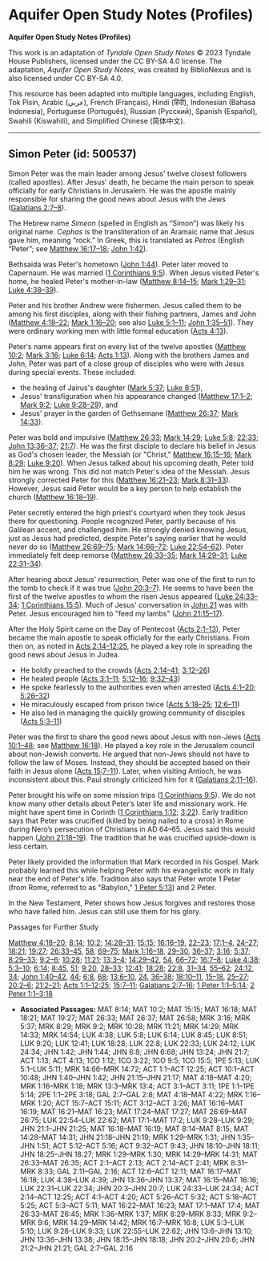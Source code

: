 # Aquifer Open Study Notes (Profiles)

**Aquifer Open Study Notes (Profiles)**

This work is an adaptation of *Tyndale Open Study Notes* © 2023 Tyndale House Publishers, licensed under the CC BY\-SA 4\.0 license. The adaptation, *Aquifer Open Study Notes*, was created by BiblioNexus and is also licensed under CC BY\-SA 4\.0\.

This resource has been adapted into multiple languages, including English, Tok Pisin, Arabic (عربي), French (Français), Hindi (हिंदी), Indonesian (Bahasa Indonesia), Portuguese (Português), Russian (Русский), Spanish (Español), Swahili (Kiswahili), and Simplified Chinese (简体中文).



--------------------------------

## Simon Peter (id: 500537)

Simon Peter was the main leader among Jesus' twelve closest followers (called apostles). After Jesus' death, he became the main person to speak officially for early Christians in Jerusalem. He was the apostle mainly responsible for sharing the good news about Jesus with the Jews ([Galatians 2:7–8](https://ref.ly/Gal2:7-Gal2:8)).

The Hebrew name *Simeon* (spelled in English as “Simon”) was likely his original name. *Cephas* is the transliteration of an Aramaic name that Jesus gave him, meaning “rock.” In Greek, this is translated as *Petros* (English “Peter”; see [Matthew 16:17–18](https://ref.ly/Matt16:17-Matt16:18); [John 1:42](https://ref.ly/John1:42)).

Bethsaida was Peter's hometown ([John 1:44](https://ref.ly/John1:44)). Peter later moved to Capernaum. He was married ([1 Corinthians 9:5](https://ref.ly/1Cor9:5)). When Jesus visited Peter's home, he healed Peter's mother\-in\-law ([Matthew 8:14–15](https://ref.ly/Matt8:14-Matt8:15); [Mark 1:29–31](https://ref.ly/Mark1:29-Mark1:31); [Luke 4:38–39](https://ref.ly/Luke4:38-Luke4:39)).

Peter and his brother Andrew were fishermen. Jesus called them to be among his first disciples, along with their fishing partners, James and John ([Matthew 4:18–22](https://ref.ly/Matt4:18-Matt4:22); [Mark 1:16–20](https://ref.ly/Mark1:16-Mark1:20); see also [Luke 5:1–11](https://ref.ly/Luke5:1-Luke5:11); [John 1:35–51](https://ref.ly/John1:35-John1:51)). They were ordinary working men with little formal education ([Acts 4:13](https://ref.ly/Acts4:13)).

Peter's name appears first on every list of the twelve apostles ([Matthew 10:2](https://ref.ly/Matt10:2); [Mark 3:16](https://ref.ly/Mark3:16); [Luke 6:14](https://ref.ly/Luke6:14); [Acts 1:13](https://ref.ly/Acts1:13)). Along with the brothers James and John, Peter was part of a close group of disciples who were with Jesus during special events. These included:

* the healing of Jairus's daughter ([Mark 5:37](https://ref.ly/Mark5:37); [Luke 8:51](https://ref.ly/Luke8:51)),
* Jesus' transfiguration when his appearance changed ([Matthew 17:1–2](https://ref.ly/Matt17:1-Matt17:2); [Mark 9:2](https://ref.ly/Mark9:2); [Luke 9:28–29](https://ref.ly/Luke9:28-Luke9:29)), and
* Jesus' prayer in the garden of Gethsemane ([Matthew 26:37](https://ref.ly/Matt26:37); [Mark 14:33](https://ref.ly/Mark14:33)).

Peter was bold and impulsive ([Matthew 26:33](https://ref.ly/Matt26:33); [Mark 14:29](https://ref.ly/Mark14:29); [Luke 5:8](https://ref.ly/Luke5:8); [22:33](https://ref.ly/Luke22:33); [John 13:36–37](https://ref.ly/John13:36-John13:37); [21:7](https://ref.ly/John21:7)). He was the first disciple to declare his belief in Jesus as God's chosen leader, the Messiah (or "Christ," [Matthew 16:15–16](https://ref.ly/Matt16:15-Matt16:16); [Mark 8:29](https://ref.ly/Mark8:29); [Luke 9:20](https://ref.ly/Luke9:20)). When Jesus talked about his upcoming death, Peter told him he was wrong. This did not match Peter's idea of the Messiah. Jesus strongly corrected Peter for this ([Matthew 16:21–23](https://ref.ly/Matt16:21-Matt16:23); [Mark 8:31–33](https://ref.ly/Mark8:31-Mark8:33)). However, Jesus said Peter would be a key person to help establish the church ([Matthew 16:18–19](https://ref.ly/Matt16:18-Matt16:19)).

Peter secretly entered the high priest's courtyard when they took Jesus there for questioning. People recognized Peter, partly because of his Galilean accent, and challenged him. He strongly denied knowing Jesus, just as Jesus had predicted, despite Peter's saying earlier that he would never do so ([Matthew 26:69–75](https://ref.ly/Matt26:69-Matt26:75); [Mark 14:66–72](https://ref.ly/Mark14:66-Mark14:72); [Luke 22:54–62](https://ref.ly/Luke22:54-Luke22:62)). Peter immediately felt deep remorse ([Matthew 26:33–35](https://ref.ly/Matt26:33-Matt26:35); [Mark 14:29–31](https://ref.ly/Mark14:29-Mark14:31); [Luke 22:31–34](https://ref.ly/Luke22:31-Luke22:34)).

After hearing about Jesus' resurrection, Peter was one of the first to run to the tomb to check if it was true ([John 20:3–7](https://ref.ly/John20:3-John20:7)). He seems to have been the first of the twelve apostles to whom the risen Jesus appeared ([Luke 24:33–34](https://ref.ly/Luke24:33-Luke24:34); [1 Corinthians 15:5](https://ref.ly/1Cor15:5)). Much of Jesus' conversation in [John 21](https://ref.ly/John21:1-John21:25) was with Peter. Jesus encouraged him to "feed my lambs" ([John 21:15–17](https://ref.ly/John21:15-John21:17)).

After the Holy Spirit came on the Day of Pentecost ([Acts 2:1–13](https://ref.ly/Acts2:1-Acts2:13)), Peter became the main apostle to speak officially for the early Christians. From then on, as noted in [Acts 2:14–12:25](https://ref.ly/Acts2:14-Acts12:25), he played a key role in spreading the good news about Jesus in Judea. 

* He boldly preached to the crowds ([Acts 2:14–41](https://ref.ly/Acts2:14-Acts2:41); [3:12–26](https://ref.ly/Acts3:12-Acts3:26))
* He healed people ([Acts 3:1–11](https://ref.ly/Acts3:1-Acts3:11); [5:12–16](https://ref.ly/Acts5:12-Acts5:16); [9:32–43](https://ref.ly/Acts9:32-Acts9:43))
* He spoke fearlessly to the authorities even when arrested ([Acts 4:1–20](https://ref.ly/Acts4:1-Acts4:20); [5:26–32](https://ref.ly/Acts5:26-Acts5:32))
* He miraculously escaped from prison twice ([Acts 5:18–25](https://ref.ly/Acts5:18-Acts5:25); [12:6–11](https://ref.ly/Acts12:6-Acts12:11))
* He also led in managing the quickly growing community of disciples ([Acts 5:3–11](https://ref.ly/Acts5:3-Acts5:11))

Peter was the first to share the good news about Jesus with non\-Jews ([Acts 10:1–48](https://ref.ly/Acts10:1-Acts10:48); see [Matthew 16:18](https://ref.ly/Matt16:18)). He played a key role in the Jerusalem council about non\-Jewish converts. He argued that non\-Jews should not have to follow the law of Moses. Instead, they should be accepted based on their faith in Jesus alone ([Acts 15:7–11](https://ref.ly/Acts15:7-Acts15:11)). Later, when visiting Antioch, he was inconsistent about this. Paul strongly criticized him for it ([Galatians 2:11–16](https://ref.ly/Gal2:11-Gal2:16)).

Peter brought his wife on some mission trips ([1 Corinthians 9:5](https://ref.ly/1Cor9:5)). We do not know many other details about Peter’s later life and missionary work. He might have spent time in Corinth ([1 Corinthians 1:12](https://ref.ly/1Cor1:12); [3:22](https://ref.ly/1Cor3:22)). Early tradition says that Peter was crucified (killed by being nailed to a cross) in Rome during Nero’s persecution of Christians in AD 64–65\. Jesus said this would happen ([John 21:18–19](https://ref.ly/John21:18-John21:19)). The tradition that he was crucified upside\-down is less certain.

Peter likely provided the information that Mark recorded in his Gospel. Mark probably learned this while helping Peter with his evangelistic work in Italy near the end of Peter's life. Tradition also says that Peter wrote 1 Peter (from Rome, referred to as "Babylon," [1 Peter 5:13](https://ref.ly/1Pet5:13)) and 2 Peter.

In the New Testament, Peter shows how Jesus forgives and restores those who have failed him. Jesus can still use them for his glory.

Passages for Further Study

[Matthew 4:18–20](https://ref.ly/Matt4:18-Matt4:20); [8:14](https://ref.ly/Matt8:14); [10:2](https://ref.ly/Matt10:2); [14:28–31](https://ref.ly/Matt14:28-Matt14:31); [15:15](https://ref.ly/Matt15:15); [16:16–19](https://ref.ly/Matt16:16-Matt16:19), [22–23](https://ref.ly/Matt16:22-Matt16:23); [17:1–4](https://ref.ly/Matt17:1-Matt17:4), [24–27](https://ref.ly/Matt17:24-Matt17:27); [18:21](https://ref.ly/Matt18:21); [19:27](https://ref.ly/Matt19:27); [26:33–45](https://ref.ly/Matt26:33-Matt26:45), [58](https://ref.ly/Matt26:58), [69–75](https://ref.ly/Matt26:69-Matt26:75); [Mark 1:16–18](https://ref.ly/Mark1:16-Mark1:18), [29–30](https://ref.ly/Mark1:29-Mark1:30), [36–37](https://ref.ly/Mark1:36-Mark1:37); [3:16](https://ref.ly/Mark3:16); [5:37](https://ref.ly/Mark5:37); [8:29–33](https://ref.ly/Mark8:29-Mark8:33); [9:2–6](https://ref.ly/Mark9:2-Mark9:6); [10:28](https://ref.ly/Mark10:28); [11:21](https://ref.ly/Mark11:21); [13:3–4](https://ref.ly/Mark13:3-Mark13:4); [14:29–42](https://ref.ly/Mark14:29-Mark14:42), [54](https://ref.ly/Mark14:54), [66–72](https://ref.ly/Mark14:66-Mark14:72); [16:7–8](https://ref.ly/Mark16:7-Mark16:8); [Luke 4:38](https://ref.ly/Luke4:38); [5:3–10](https://ref.ly/Luke5:3-Luke5:10); [6:14](https://ref.ly/Luke6:14); [8:45](https://ref.ly/Luke8:45), [51](https://ref.ly/Luke8:51); [9:20](https://ref.ly/Luke9:20), [28–33](https://ref.ly/Luke9:28-Luke9:33); [12:41](https://ref.ly/Luke12:41); [18:28](https://ref.ly/Luke18:28); [22:8](https://ref.ly/Luke22:8), [31–34](https://ref.ly/Luke22:31-Luke22:34), [55–62](https://ref.ly/Luke22:55-Luke22:62); [24:12](https://ref.ly/Luke24:12), [34](https://ref.ly/Luke24:34); [John 1:40–42](https://ref.ly/John1:40-John1:42), [44](https://ref.ly/John1:44); [6:8](https://ref.ly/John6:8), [68](https://ref.ly/John6:68); [13:6–10](https://ref.ly/John13:6-John13:10), [24](https://ref.ly/John13:24), [36–38](https://ref.ly/John13:36-John13:38); [18:10–11](https://ref.ly/John18:10-John18:11), [15–18](https://ref.ly/John18:15-John18:18), [25–27](https://ref.ly/John18:25-John18:27); [20:2–6](https://ref.ly/John20:2-John20:6); [21:2–21](https://ref.ly/John21:2-John21:21); [Acts 1:1–12:25](https://ref.ly/Acts1:1-Acts12:25); [15:7–11](https://ref.ly/Acts15:7-Acts15:11); [Galatians 2:7–16](https://ref.ly/Gal2:7-Gal2:16); [1 Peter 1:1–5:14](https://ref.ly/1Pet1:1-1Pet5:14); [2 Peter 1:1–3:18](https://ref.ly/2Pet1:1-2Pet3:18)

* **Associated Passages:** MAT 8:14; MAT 10:2; MAT 15:15; MAT 16:18; MAT 18:21; MAT 19:27; MAT 26:33; MAT 26:37; MAT 26:58; MRK 3:16; MRK 5:37; MRK 8:29; MRK 9:2; MRK 10:28; MRK 11:21; MRK 14:29; MRK 14:33; MRK 14:54; LUK 4:38; LUK 5:8; LUK 6:14; LUK 8:45; LUK 8:51; LUK 9:20; LUK 12:41; LUK 18:28; LUK 22:8; LUK 22:33; LUK 24:12; LUK 24:34; JHN 1:42; JHN 1:44; JHN 6:8; JHN 6:68; JHN 13:24; JHN 21:7; ACT 1:13; ACT 4:13; 1CO 1:12; 1CO 3:22; 1CO 9:5; 1CO 15:5; 1PE 5:13; LUK 5:1–LUK 5:11; MRK 14:66–MRK 14:72; ACT 1:1–ACT 12:25; ACT 10:1–ACT 10:48; JHN 1:40–JHN 1:42; JHN 21:15–JHN 21:17; MAT 4:18–MAT 4:20; MRK 1:16–MRK 1:18; MRK 13:3–MRK 13:4; ACT 3:1–ACT 3:11; 1PE 1:1–1PE 5:14; 2PE 1:1–2PE 3:18; GAL 2:7–GAL 2:8; MAT 4:18–MAT 4:22; MRK 1:16–MRK 1:20; ACT 15:7–ACT 15:11; ACT 3:12–ACT 3:26; MAT 16:16–MAT 16:19; MAT 16:21–MAT 16:23; MAT 17:24–MAT 17:27; MAT 26:69–MAT 26:75; LUK 22:54–LUK 22:62; MAT 17:1–MAT 17:2; LUK 9:28–LUK 9:29; JHN 21:1–JHN 21:25; MAT 16:18–MAT 16:19; MAT 8:14–MAT 8:15; MAT 14:28–MAT 14:31; JHN 21:18–JHN 21:19; MRK 1:29–MRK 1:31; JHN 1:35–JHN 1:51; ACT 5:12–ACT 5:16; ACT 9:32–ACT 9:43; JHN 18:10–JHN 18:11; JHN 18:25–JHN 18:27; MRK 1:29–MRK 1:30; MRK 14:29–MRK 14:31; MAT 26:33–MAT 26:35; ACT 2:1–ACT 2:13; ACT 2:14–ACT 2:41; MRK 8:31–MRK 8:33; GAL 2:11–GAL 2:16; ACT 12:6–ACT 12:11; MAT 16:17–MAT 16:18; LUK 4:38–LUK 4:39; JHN 13:36–JHN 13:37; MAT 16:15–MAT 16:16; LUK 22:31–LUK 22:34; JHN 20:3–JHN 20:7; LUK 24:33–LUK 24:34; ACT 2:14–ACT 12:25; ACT 4:1–ACT 4:20; ACT 5:26–ACT 5:32; ACT 5:18–ACT 5:25; ACT 5:3–ACT 5:11; MAT 16:22–MAT 16:23; MAT 17:1–MAT 17:4; MAT 26:33–MAT 26:45; MRK 1:36–MRK 1:37; MRK 8:29–MRK 8:33; MRK 9:2–MRK 9:6; MRK 14:29–MRK 14:42; MRK 16:7–MRK 16:8; LUK 5:3–LUK 5:10; LUK 9:28–LUK 9:33; LUK 22:55–LUK 22:62; JHN 13:6–JHN 13:10; JHN 13:36–JHN 13:38; JHN 18:15–JHN 18:18; JHN 20:2–JHN 20:6; JHN 21:2–JHN 21:21; GAL 2:7–GAL 2:16

